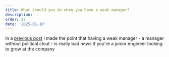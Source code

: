 ```yaml
---
title: What should you do when you have a weak manager?
description: --
order: 27
date: '2025-01-10'
---
```


In a [previous post](/politics-is-your-responsibility) I made the point that having a weak manager - a manager without political clout - is really bad news if you're a junior engineer looking to grow at the company